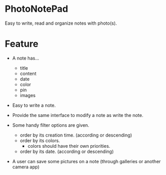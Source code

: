 # PhotoNotePad
Easy to write, read and organize notes with photo(s).

# Feature
- A note has...
  - title
  - content
  - date
  - color
  - pin
  - images
    
- Easy to write a note.
- Provide the same interface to modify a note as write the note.
- Some handy filter options are given.
  - order by its creation time. (according or descending)
  - order by its colors.
    - colors should have their own priorities.
  - order by its date. (according or descending)
- A user can save some pictures on a note (through galleries or another camera app)  